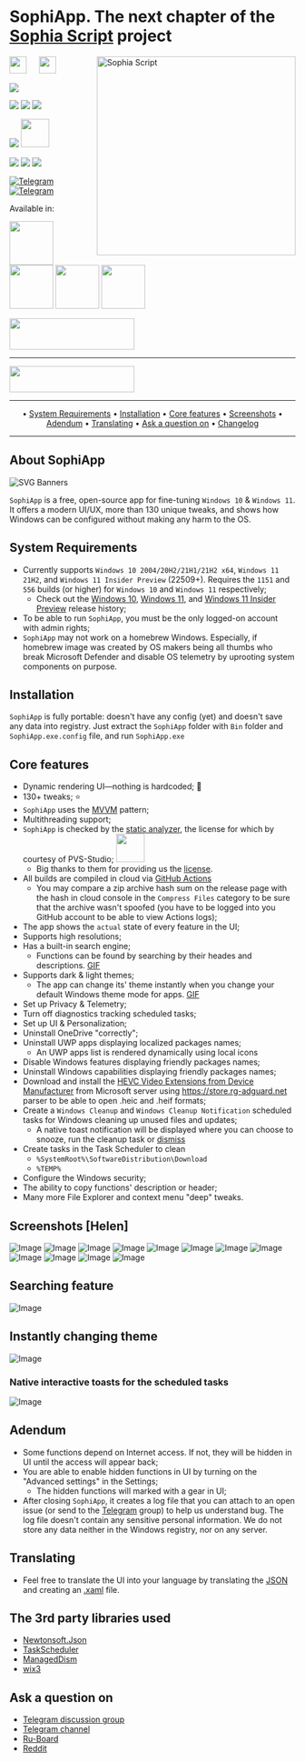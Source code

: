 # SophiApp. The next chapter of the [Sophia Script](https://github.com/farag2/Sophia-Script-for-Windows) project

<img src="https://raw.githubusercontent.com/Sophia-Community/SophiApp/master/img/sophiapp_big.svg" alt="Sophia Script" width='350' align="right">

<img src="https://upload.wikimedia.org/wikipedia/commons/0/05/Windows_10_Logo.svg" height="30px"/> &emsp; <img src="https://upload.wikimedia.org/wikipedia/commons/e/e6/Windows_11_logo.svg" height="30px"/>

<p align="left">
  <a href="https://github.com/Sophia-Community/SophiApp/actions"><img src="https://img.shields.io/github/workflow/status/Sophia-Community/SophiApp/Build Release?label=GitHub%20Actions&logo=GitHub"></a>

  <a href="https://github.com/Sophia-Community/sophiapp/releases/latest"><img src="https://img.shields.io/github/v/release/Sophia-Community/sophiapp"></a>
  <a href="https://github.com/Sophia-Community/sophiapp/releases"><img src="https://img.shields.io/github/v/release/Sophia-Community/SophiApp?include_prereleases&label=pre-release&style=flat"></a>
  <a href="https://github.com/Sophia-Community/sophiapp/releases"><img src="https://img.shields.io/tokei/lines/github/Sophia-Community/SophiApp"></a>

  <a href="https://github.com/Sophia-Community/sophiapp/releases"><img src="https://img.shields.io/github/downloads/Sophia-Community/sophiapp/total?label=downloads%20%28since%20September%202021%29"></a> <a href="https://pvs-studio.com/pvs-studio"><img src="https://cdn.pvs-studio.com/static/images/logo/pvs_logo_7.svg" height="50px"/></a>

  <a href="https://www.linkedin.com/in/vladimir-nameless-132745a1"><img src="https://img.shields.io/badge/UI/UX%20by-Vladimir%20Nameless-blue?style=flat&logo=linkedin"></a>
  <a href="https://www.linkedin.com/in/наталия-гуменюк-ba4a04161"><img src="https://img.shields.io/badge/Logo%20by-Natalia-blue?style=flat&logo=linkedin"></a>
  <img src="https://img.shields.io/badge/Made%20with-149ce2.svg?color=149ce2"><img src="https://raw.githubusercontent.com/Sophia-Community/SophiApp/master/img/heart.svg" height="17px"/>

  [telegram-news-badge]: https://img.shields.io/badge/Sophia%20News-Telegram-blue?style=flat&logo=Telegram
  [telegram-news]: https://t.me/sophianews
  [telegram-group]: https://t.me/sophia_chat
  [telegram-group-badge]: https://img.shields.io/badge/Sophia%20Chat-Telegram-blue?style=flat&logo=Telegram

  [![Telegram][telegram-news-badge]][telegram-news]
  [![Telegram][telegram-group-badge]][telegram-group]
</p>

Available in: <img src="https://upload.wikimedia.org/wikipedia/commons/a/ae/Flag_of_the_United_Kingdom.svg" height="11px"/> <img src="https://upload.wikimedia.org/wikipedia/commons/f/f3/Flag_of_Russia.svg" height="11px"/>

<a href="https://www.comss.ru/page.php?id=9679"><img src="https://cdn.comss.net/img/logo51.png" width=77px height=77px></a>
<a href="https://www.majorgeeks.com/files/details/sophiapp.html"><img src="https://www.majorgeeks.com/images/logos/majorgeeks.gif" width=77px height=77px></a>
<a href="https://www.softpedia.com/get/Tweak/System-Tweak/SophiApp.shtml"><img src="https://pbs.twimg.com/profile_images/513959345847955458/Ego1jjO6_400x400.png" width=77px height=77px></a>
<a href="https://www.deskmodder.de/blog/2022/02/07/sophiapp-einmal-angeschaut/"><img src="https://pbs.twimg.com/profile_images/559308748598951936/T8rDc30R_400x400.png" width=77px height=77px></a>

<a href="https://github.com/Sophia-Community/SophiApp/releases"><img src="https://raw.githubusercontent.com/farag2/Sophia-Script-for-Windows/master/img/SSdownloadbutton.svg" width=220px height=55px></a>

***

<a href="https://yoomoney.ru/to/4100116615568835"><img src="https://yoomoney.ru/i/shop/iomoney_logo_color_example.png" width=220px height=46px></a>

***

<p align="center">
	&bull;
	<a href="#system-requirements">System Requirements</a>
	&bull;
	<a href="#installation">Installation</a>
	&bull;
	<a href="#core-features">Core features</a>
	&bull;
	<a href="#screenshots-helen">Screenshots</a>
	&bull;
	<a href="#adendum">Adendum</a>
	&bull;
	<a href="#translating">Translating</a>
	&bull;
	<a href="#ask-a-question-on">Ask a question on</a>
	&bull;
	<a href="https://github.com/Sophia-Community/SophiApp/blob/master/CHANGELOG.md">Changelog</a>
</p>

***

## About SophiApp

![SVG Banners](https://svg-banners.vercel.app/api?type=typeWriter&text1=Made%20with%20❤️%20of%20Windows®&width=400&height=70)

`SophiApp` is a free, open-source app for fine-tuning `Windows 10` & `Windows 11`. It offers a modern UI/UX, more than 130 unique tweaks, and shows how Windows can be configured without making any harm to the OS.

## System Requirements

* Currently supports `Windows 10 2004/20H2/21H1/21H2 x64`, `Windows 11 21H2`, and `Windows 11 Insider Preview` (22509+). Requires the `1151` and `556` builds (or higher) for `Windows 10` and `Windows 11` respectively;
  * Check out the [Windows 10](https://support.microsoft.com/en-us/topic/windows-10-update-history-7dd3071a-3906-fa2c-c342-f7f86728a6e3), [Windows 11](https://support.microsoft.com/topic/windows-11-update-history-a19cd327-b57f-44b9-84e0-26ced7109ba9), and [Windows 11 Insider Preview](https://docs.microsoft.com/en-us/windows-insider/flight-hub/) release history;
* To be able to run `SophiApp`, you must be the only logged-on account with admin rights;
* `SophiApp` may not work on a homebrew Windows. Especially, if homebrew image was created by OS makers being all thumbs who break Microsoft Defender and disable OS telemetry by uprooting system components on purpose.

## Installation

`SophiApp` is fully portable: doesn't have any config (yet) and doesn't save any data into registry. Just extract the `SophiApp` folder with `Bin` folder and `SophiApp.exe.config` file, and run `SophiApp.exe`

## Core features

* Dynamic rendering UI—nothing is hardcoded; 👻
* 130+ tweaks; ⭐
* `SophiApp` uses the [MVVM](https://en.wikipedia.org/wiki/Model–view–viewmodel) pattern;
* Multithreading support;
* `SophiApp` is checked by the [static analyzer](https://pvs-studio.com/pvs-studio), the license for which by courtesy of PVS-Studio; <img src="https://cdn.pvs-studio.com/static/images/logo/pvs_logo_7.svg" height="50px"/>
  * Big thanks to them for providing us the [license](https://pvs-studio.com/en/order/open-source-license). 
* All builds are compiled in cloud via [GitHub Actions](https://github.com/Sophia-Community/SophiApp/actions)
  * You may compare a zip archive hash sum on the release page with the hash in cloud console in the `Compress Files` category to be sure that the archive wasn't spoofed (you have to be logged into you GitHub account to be able to view Actions logs);
* The app shows the `actual` state of every feature in the UI;
* Supports high resolutions;
* Has a built-in search engine;
  * Functions can be found by searching by their heades and descriptions. [GIF](#searching-feature)
* Supports dark & light themes;
  * The app can change its' theme instantly when you change your default Windows theme mode for apps. [GIF](#instantly-changing-theme)
* Set up Privacy & Telemetry;
* Turn off diagnostics tracking scheduled tasks;
* Set up UI & Personalization;
* Uninstall OneDrive "correctly";
* Uninstall UWP apps displaying localized packages names;
  * An UWP apps list is rendered dynamically using local icons
* Disable Windows features displaying friendly packages names;
* Uninstall Windows capabilities displaying friendly packages names;
* Download and install the [HEVC Video Extensions from Device Manufacturer](https://www.microsoft.com/p/hevc-video-extensions-from-device-manufacturer/9n4wgh0z6vhq) from Microsoft server using <https://store.rg-adguard.net> parser to be able to open .heic and .heif formats;
* Create a `Windows Cleanup` and `Windows Cleanup Notification` scheduled tasks for Windows cleaning up unused files and updates;
  * A native toast notification will be displayed where you can choose to snooze, run the cleanup task or [dismiss](#native-interactive-toasts-for-the-scheduled-tasks)
* Create tasks in the Task Scheduler to clean
  * `%SystemRoot%\SoftwareDistribution\Download`
  * `%TEMP%`
* Configure the Windows security;
* The ability to copy functions' description or header;
* Many more File Explorer and context menu "deep" tweaks.

## Screenshots [Helen]

![Image](https://github.com/Sophia-Community/SophiApp/raw/master/img/1.png)
![Image](https://github.com/Sophia-Community/SophiApp/raw/master/img/2.png)
![Image](https://github.com/Sophia-Community/SophiApp/raw/master/img/3.png)
![Image](https://github.com/Sophia-Community/SophiApp/raw/master/img/4.png)
![Image](https://github.com/Sophia-Community/SophiApp/raw/master/img/5.png)
![Image](https://github.com/Sophia-Community/SophiApp/raw/master/img/6.png)
![Image](https://github.com/Sophia-Community/SophiApp/raw/master/img/7.png)
![Image](https://github.com/Sophia-Community/SophiApp/raw/master/img/8.png)
![Image](https://github.com/Sophia-Community/SophiApp/raw/master/img/9.png)
![Image](https://github.com/Sophia-Community/SophiApp/raw/master/img/10.png)
![Image](https://github.com/Sophia-Community/SophiApp/raw/master/img/11.png)
![Image](https://github.com/Sophia-Community/SophiApp/raw/master/img/12.gif)

## Searching feature

![Image](https://github.com/Sophia-Community/SophiApp/raw/master/img/search.gif)

## Instantly changing theme

![Image](https://github.com/Sophia-Community/SophiApp/raw/master/img/theme.gif)

### Native interactive toasts for the scheduled tasks

![Image](https://i.imgur.com/h17EpTG.png)

##  Adendum

* Some functions depend on Internet access. If not, they will be hidden in UI until the access will appear back;
* You are able to enable hidden functions in UI by turning on the "Advanced settings" in the Settings;
  * The hidden functions will marked with a gear in UI;
* After closing `SophiApp`, it creates a log file that you can attach to an open issue (or send to the [Telegram](https://t.me/sophia_chat) group) to help us understand bug. The log file doesn't contain any sensitive personal information. We do not store any data neither in the Windows registry, nor on any server.

## Translating

* Feel free to translate the UI into your language by translating the [JSON](https://github.com/Sophia-Community/SophiApp/blob/master/SophiApp/SophiApp/Resources/UIData.json) and creating an [.xaml](https://github.com/Sophia-Community/SophiApp/tree/master/SophiApp/SophiApp/Localizations) file.

## The 3rd party libraries used

* [Newtonsoft.Json](https://github.com/JamesNK/Newtonsoft.Json)
* [TaskScheduler](https://github.com/dahall/taskscheduler)
* [ManagedDism](https://github.com/jeffkl/ManagedDism)
* [wix3](https://github.com/wixtoolset/wix3)

## Ask a question on

* [Telegram discussion group](https://t.me/sophia_chat)
* [Telegram channel](https://t.me/sophianews)
* [Ru-Board](https://forum.ru-board.com/topic.cgi?forum=5&topic=50903)
* [Reddit](https://www.reddit.com/user/farag2/)
